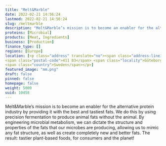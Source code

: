 ```yaml
---
title: "Melt&Marble"
date: 2022-02-21 14:56:24
lastmod: 2022-02-21 14:56:24
slug: /meltmarble
description: "Melt&Marble’s mission is to become an enabler for the alternative protein industry by providing it with the best and tastiest fats. We do this by using precision fermentation to produce animal fats without the animal. By engineering microbial metabolism, we can dictate the structure and properties of the fats that our microbes are producing, allowing us to mimic any fat structure, as well as create completely new and better fats. The result: tastier plant-based foods, for consumers and the planet!"
proteins: [Microbial]
products: [Meat, Ingredients]
business: [Production]
finance_type: []
regions: [Europe]
location: [<p class="address" translate="no"><span class="address-line1">Burggrevegatan 2</span><br>
<span class="postal-code">411 03</span> <span class="locality">Göteborg</span><br>
<span class="country">Sweden</span></p>]
featured_image: "mm.png"
draft: false
pinned: false
homepage: false
weight: 5000
uuid: 10458
---
```

<p>Melt&Marble’s mission is to become an enabler for the alternative protein industry by providing it with the best and tastiest fats. We do this by using precision fermentation to produce animal fats without the animal. By engineering microbial metabolism, we can dictate the structure and properties of the fats that our microbes are producing, allowing us to mimic any fat structure, as well as create completely new and better fats. The result: tastier plant-based foods, for consumers and the planet!</p>
